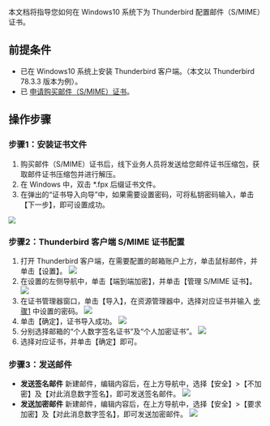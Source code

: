 
本文档将指导您如何在 Windows10 系统下为 Thunderbird 配置邮件（S/MIME）证书。

## 前提条件
- 已在 Windows10 系统上安装 Thunderbird 客户端。（本文以 Thunderbird 78.3.3 版本为例）。
- 已 [申请购买邮件（S/MIME）证书]()。


## 操作步骤
### 步骤1：安装证书文件
1. 购买邮件（S/MIME）证书后，线下业务人员将发送给您邮件证书压缩包，获取邮件证书压缩包并进行解压。
2. 在 Windows 中，双击 \*.fpx 后缀证书文件。
<span id="step1"></span>
3. 在弹出的“证书导入向导”中，如果需要设置密码，可将私钥密码输入，单击【下一步】，即可设置成功。
<img src="https://main.qcloudimg.com/raw/09eb20202ccd941c6e66a6997a7f0df7.png" style="zoom:90%;" />

### 步骤2：Thunderbird 客户端 S/MIME 证书配置
1. 打开 Thunderbird 客户端，在需要配置的邮箱账户上方，单击鼠标邮件，并单击【设置】。
![](https://main.qcloudimg.com/raw/ff6ce309d0b32eb4232223dfe3f133d2.png)
2. 在设置的左侧导航中，单击【端到端加密】，并单击【管理 S/MIME 证书】。
![](https://main.qcloudimg.com/raw/ba8cab0d5497b81a902b675224afcdcb.png)
3. 在证书管理器窗口，单击【导入】，在资源管理器中，选择对应证书并输入 [步骤1](#step1) 中设置的密码。
![](https://main.qcloudimg.com/raw/82cea23ea74c6f68246e831ff02bb705.png)
4. 单击【确定】，证书导入成功。
![](https://main.qcloudimg.com/raw/12e79a2a60b1c9eb7247098c1406385f.png)
5. 分别选择邮箱的“个人数字签名证书”及“个人加密证书”。
![](https://main.qcloudimg.com/raw/f9a25801e2043aae35ec42a323c34d76.png)
6. 选择对应证书，并单击【确定】即可。


### 步骤3：发送邮件

- **发送签名邮件**
 新建邮件，编辑内容后，在上方导航中，选择【安全】>【不加密】及【对此消息数字签名】，即可发送签名邮件。
![](https://main.qcloudimg.com/raw/e8fc67d2dfae39a10f56744369232a83.png)
- **发送加密邮件**
新建邮件，编辑内容后，在上方导航中，选择【安全】>【要求加密】及【对此消息数字签名】，即可发送加密邮件。
![](https://main.qcloudimg.com/raw/82fbbdfc82e4b7211de52b9c0386fe9e.png)